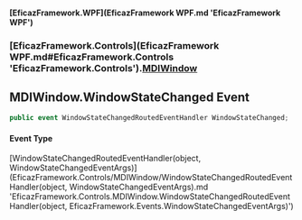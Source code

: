 #### [EficazFramework.WPF](EficazFramework WPF.md 'EficazFramework WPF')
### [EficazFramework.Controls](EficazFramework WPF.md#EficazFramework.Controls 'EficazFramework.Controls').[MDIWindow](EficazFramework.Controls/MDIWindow.md 'EficazFramework.Controls.MDIWindow')

## MDIWindow.WindowStateChanged Event

```csharp
public event WindowStateChangedRoutedEventHandler WindowStateChanged;
```

#### Event Type
[WindowStateChangedRoutedEventHandler(object, WindowStateChangedEventArgs)](EficazFramework.Controls/MDIWindow/WindowStateChangedRoutedEventHandler(object, WindowStateChangedEventArgs).md 'EficazFramework.Controls.MDIWindow.WindowStateChangedRoutedEventHandler(object, EficazFramework.Events.WindowStateChangedEventArgs)')